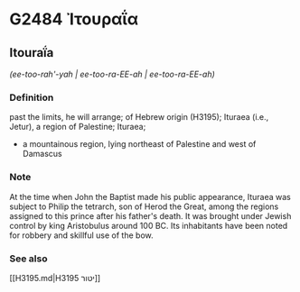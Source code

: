# G2484 Ἰτουραΐα

## Itouraḯa

_(ee-too-rah'-yah | ee-too-ra-EE-ah | ee-too-ra-EE-ah)_

### Definition

past the limits, he will arrange; of Hebrew origin (H3195); Ituraea (i.e., Jetur), a region of Palestine; Ituraea; 

- a mountainous region, lying northeast of Palestine and west of Damascus

### Note

At the time when John the Baptist made his public appearance, Ituraea was subject to Philip the tetrarch, son of Herod the Great, among the regions assigned to this prince after his father's death. It was brought under Jewish control by king Aristobulus around 100 BC. Its inhabitants have been noted for robbery and skillful use of the bow.

### See also

[[H3195.md|H3195 יטור]]
